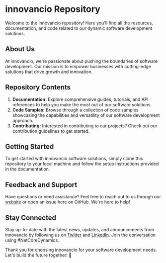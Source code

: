 # innovancio Repository

Welcome to the innovancio repository! Here you'll find all the resources, documentation, and code related to our dynamic software development solutions.

## About Us

At innovancio, we're passionate about pushing the boundaries of software development. Our mission is to empower businesses with cutting-edge solutions that drive growth and innovation.

## Repository Contents

1. **Documentation:** Explore comprehensive guides, tutorials, and API references to help you make the most out of our software solutions.
2. **Code Samples:** Browse through a collection of code samples showcasing the capabilities and versatility of our software development approach.
3. **Contributing:** Interested in contributing to our projects? Check out our contribution guidelines to get started.

## Getting Started

To get started with innovancio software solutions, simply clone this repository to your local machine and follow the setup instructions provided in the documentation.

## Feedback and Support

Have questions or need assistance? Feel free to reach out to us through our [website](https://www.ncdynamix.com) or open an issue here on GitHub. We're here to help!

## Stay Connected

Stay up-to-date with the latest news, updates, and announcements from innovancio by following us on [Twitter](https://twitter.com/NetCoreDynamics) and [LinkedIn](https://www.linkedin.com/company/netcore-dynamics). Join the conversation using #NetCoreDynamics.

Thank you for choosing innovancio for your software development needs. Let's build the future together! 🚀




